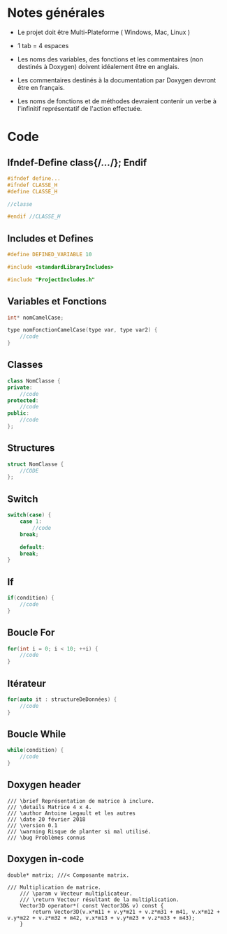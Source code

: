 # Notes générales

 - Le projet doit être Multi-Plateforme ( Windows, Mac, Linux )

 - 1 tab = 4 espaces

 - Les noms des variables, des fonctions et les commentaires (non destinés à Doxygen) doivent idéalement être en anglais.
 
 - Les commentaires destinés à la documentation par Doxygen devront être en français.
 
 - Les noms de fonctions et de méthodes devraient contenir un verbe à l'infinitif représentatif de l'action effectuée.


# Code

## Ifndef-Define class{/*...*/}; Endif

```C++
#ifndef define...
#ifndef CLASSE_H
#define CLASSE_H

//classe

#endif //CLASSE_H
```

## Includes et Defines

```C++
#define DEFINED_VARIABLE 10

#include <standardLibraryIncludes>

#include "ProjectIncludes.h"
```

## Variables et Fonctions

```C++
int* nomCamelCase;

type nomFonctionCamelCase(type var, type var2) {
    //code
}
````

## Classes

```C++
class NomClasse {
private:
    //code
protected:
    //code
public:
    //code
};
```

## Structures

```C++
struct NomClasse {
    //CODE
};
```

## Switch

```C++
switch(case) {
    case 1:
    	//code
    break;

    default:
    break;
}
```

## If

```C++
if(condition) {
    //code
}
```

## Boucle For
```C++
for(int i = 0; i < 10; ++i) {
    //code
}
```

## Itérateur
```C++
for(auto it : structureDeDonnées) {
    //code
}
```

## Boucle While

```C++
while(condition) {
    //code
}
```

## Doxygen header

```
/// \brief Représentation de matrice à inclure.
/// \details Matrice 4 x 4.
/// \author Antoine Legault et les autres
/// \date 20 février 2018
/// \version 0.1
/// \warning Risque de planter si mal utilisé.
/// \bug Problèmes connus
```
## Doxygen in-code

```
double* matrix; ///< Composante matrix.

/// Multiplication de matrice.
    /// \param v Vecteur multiplicateur.
    /// \return Vecteur résultant de la multiplication.
    Vector3D operator*( const Vector3D& v) const {
        return Vector3D(v.x*m11 + v.y*m21 + v.z*m31 + m41, v.x*m12 + v.y*m22 + v.z*m32 + m42, v.x*m13 + v.y*m23 + v.z*m33 + m43);
    }
    
```

